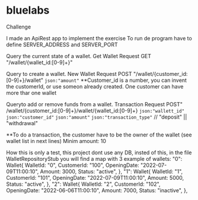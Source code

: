 # bluelabs
 Challenge


I made an ApiRest app to implement the exercise
To run de program have to define SERVER_ADDRESS and SERVER_PORT


Query the current state of a wallet.
Get Wallet Request
GET  "/wallet/{wallet_id:[0-9]+}"


Query to create a wallet.
New Wallet Request
POST "/wallet/{customer_id:[0-9]+}/wallet"
`json:"amount"`
**Customer_id is a number, you can invent the customerId, or use someon already created. One customer can have more thar one wallet

Queryto add or remove funds from a wallet. 
Transaction Request
POST" /wallet/{customer_id:[0-9]+}/wallet/{wallet_id:[0-9]+}
`json:"wallett_id"`
`json:"customer_id"`
`json:"amount"`
`json:"transaction_type"` // "deposit" || "withdrawal"

**To do a transaction, the customer have to be the owner of the wallet (see wallet list in next lines)
Minim amount: 10


How this is only a test, this project dont use any DB, insted of this, in the file WalletRepositoryStub you will find a map with 3 example of wallets:
		"0": Wallet{
			WalletId:    "0",
			CustomerId:  "100",
			OpeningDate: "2022-07-09T11:00:10",
			Amount:      3000,
			Status:      "active",
		},
		"1": Wallet{
			WalletId:    "1",
			CustomerId:  "101",
			OpeningDate: "2022-07-09T11:00:10",
			Amount:      5000,
			Status:      "active",
		},
		"2": Wallet{
			WalletId:    "2",
			CustomerId:  "102",
			OpeningDate: "2022-06-06T11:00:10",
			Amount:      7000,
			Status:      "inactive",
		},
  
  
  
  
